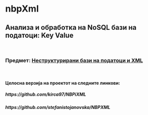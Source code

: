 # nbpXml
<h2>Анализа и обработка на NoSQL бази на податоци: Key Value</h2>
</br>

<h3>Предмет: <u> Неструктурирани бази на податоци и XML</u></h3>
</br>
<h4>Целосна верзија на проектот на следните линкови:</h4>
<h5>https://github.com/kirca97/NBPiXML</h5>
<h5>https://github.com/stefanistojanovska/NBPXML</h5>


